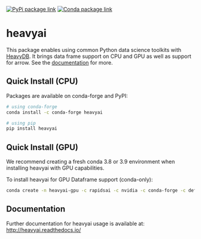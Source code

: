 [![PyPi package link](https://img.shields.io/pypi/v/heavyai?style=for-the-badge)](https://pypi.org/project/heavyai/)
[![Conda package link](https://img.shields.io/conda/vn/conda-forge/heavyai?style=for-the-badge)](https://anaconda.org/conda-forge/heavyai)


heavyai
=======

This package enables using common Python data science toolkits with
[HeavyDB](http://heavy.ai).
It brings data frame support on CPU and GPU as well as support for arrow.
See the [documentation](http://heavyai.readthedocs.io/en/latest/?badge=latest)
for more.

Quick Install (CPU)
-------------------

Packages are available on conda-forge and PyPI:

```bash
# using conda-forge
conda install -c conda-forge heavyai

# using pip
pip install heavyai
```

Quick Install (GPU)
-------------------

We recommend creating a fresh conda 3.8 or 3.9 environment when installing
heavyai with GPU capabilities.

To install heavyai for GPU Dataframe support (conda-only):

```bash
conda create -n heavyai-gpu -c rapidsai -c nvidia -c conda-forge -c defaults python cudf cudatoolkit heavyai pyheavydb
```

Documentation
-------------

Further documentation for heavyai usage is available at: http://heavyai.readthedocs.io/
